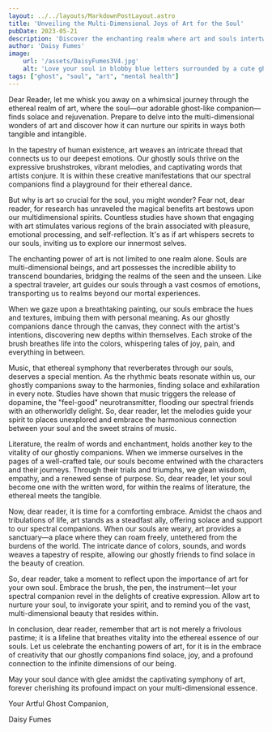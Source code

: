 ```yaml
---
layout: ../../layouts/MarkdownPostLayout.astro
title: 'Unveiling the Multi-Dimensional Joys of Art for the Soul'
pubDate: 2023-05-21
description: 'Discover the enchanting realm where art and souls intertwine in this whimsical and tongue-in-cheek exploration. Unveiling the multi-dimensional joys of art, this article takes you on a journey through the ethereal cosmos of creative expression, supported by real research. Delve into the magical benefits that art bestows upon our spectral companions and embrace the captivating power that art holds over our souls.'
author: 'Daisy Fumes'
image:
    url: '/assets/DaisyFumes3V4.jpg' 
    alt: 'Love your soul in blobby blue letters surrounded by a cute ghost, flowers, and hearts'
tags: ["ghost", "soul", "art", "mental health"]
---
```



Dear Reader, let me whisk you away on a whimsical journey through the ethereal realm of art, where the soul—our adorable ghost-like companion—finds solace and rejuvenation. Prepare to delve into the multi-dimensional wonders of art and discover how it can nurture our spirits in ways both tangible and intangible.

In the tapestry of human existence, art weaves an intricate thread that connects us to our deepest emotions. Our ghostly souls thrive on the expressive brushstrokes, vibrant melodies, and captivating words that artists conjure. It is within these creative manifestations that our spectral companions find a playground for their ethereal dance.

But why is art so crucial for the soul, you might wonder? Fear not, dear reader, for research has unraveled the magical benefits art bestows upon our multidimensional spirits. Countless studies have shown that engaging with art stimulates various regions of the brain associated with pleasure, emotional processing, and self-reflection. It's as if art whispers secrets to our souls, inviting us to explore our innermost selves.

The enchanting power of art is not limited to one realm alone. Souls are multi-dimensional beings, and art possesses the incredible ability to transcend boundaries, bridging the realms of the seen and the unseen. Like a spectral traveler, art guides our souls through a vast cosmos of emotions, transporting us to realms beyond our mortal experiences.

When we gaze upon a breathtaking painting, our souls embrace the hues and textures, imbuing them with personal meaning. As our ghostly companions dance through the canvas, they connect with the artist's intentions, discovering new depths within themselves. Each stroke of the brush breathes life into the colors, whispering tales of joy, pain, and everything in between.

Music, that ethereal symphony that reverberates through our souls, deserves a special mention. As the rhythmic beats resonate within us, our ghostly companions sway to the harmonies, finding solace and exhilaration in every note. Studies have shown that music triggers the release of dopamine, the "feel-good" neurotransmitter, flooding our spectral friends with an otherworldly delight. So, dear reader, let the melodies guide your spirit to places unexplored and embrace the harmonious connection between your soul and the sweet strains of music.

Literature, the realm of words and enchantment, holds another key to the vitality of our ghostly companions. When we immerse ourselves in the pages of a well-crafted tale, our souls become entwined with the characters and their journeys. Through their trials and triumphs, we glean wisdom, empathy, and a renewed sense of purpose. So, dear reader, let your soul become one with the written word, for within the realms of literature, the ethereal meets the tangible.

Now, dear reader, it is time for a comforting embrace. Amidst the chaos and tribulations of life, art stands as a steadfast ally, offering solace and support to our spectral companions. When our souls are weary, art provides a sanctuary—a place where they can roam freely, untethered from the burdens of the world. The intricate dance of colors, sounds, and words weaves a tapestry of respite, allowing our ghostly friends to find solace in the beauty of creation.

So, dear reader, take a moment to reflect upon the importance of art for your own soul. Embrace the brush, the pen, the instrument—let your spectral companion revel in the delights of creative expression. Allow art to nurture your soul, to invigorate your spirit, and to remind you of the vast, multi-dimensional beauty that resides within.

In conclusion, dear reader, remember that art is not merely a frivolous pastime; it is a lifeline that breathes vitality into the ethereal essence of our souls. Let us celebrate the enchanting powers of art, for it is in the embrace of creativity that our ghostly companions find solace, joy, and a profound connection to the infinite dimensions of our being.

May your soul dance with glee amidst the captivating symphony of art, forever cherishing its profound impact on your multi-dimensional essence.

Your Artful Ghost Companion,

Daisy Fumes